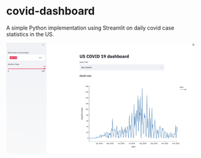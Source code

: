 # covid-dashboard
A simple Python implementation using Streamlit on daily covid case statistics in the US.

![Alt text](/Images/screengrab.png?raw=true "Title")

